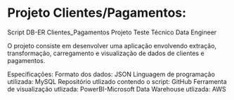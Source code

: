 # Projeto Clientes/Pagamentos:
Script DB-ER Clientes_Pagamentos
Projeto Teste Técnico Data Engineer

O projeto consiste em desenvolver uma aplicação envolvendo extração, transformação, carregamento e visualização de dados de clientes  e pagamentos.

Especificações:
Formato dos dados: JSON
Linguagem de programação utilizada: MySQL
Repositório utlizado contendo o script: GitHub
Ferramenta de visualização utlizada: PowerBI-Microsoft
Data Warehouse utlizada: AWS
